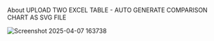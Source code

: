 About
UPLOAD TWO EXCEL TABLE - AUTO GENERATE COMPARISON CHART AS SVG FILE

![Screenshot 2025-04-07 163738](https://github.com/user-attachments/assets/aa3400c1-3a17-4181-9551-c6700bc7b457)
